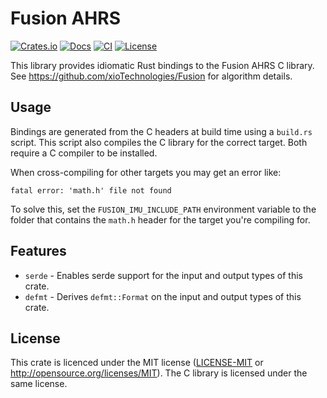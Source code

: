 # Fusion AHRS

[![Crates.io](https://img.shields.io/crates/v/fusion-imu.svg)](https://crates.io/crates/fusion-imu)
[![Docs](https://docs.rs/fusion-imu/badge.svg)](https://docs.rs/fusion-imu/latest/fusion-imu/)
[![CI](https://github.com/avsaase/fusion-imu/workflows/CI/badge.svg)](https://github.com/avsaase/fusion-imu/actions)
[![License](https://img.shields.io/badge/license-MIT-blue.svg)](https://github.com/avsaase/fusion-imu)

This library provides idiomatic Rust bindings to the Fusion AHRS C library. See <https://github.com/xioTechnologies/Fusion> for algorithm details.

## Usage

Bindings are generated from the C headers at build time using a `build.rs` script. This script also compiles the C library for the correct target. Both require a C compiler to be installed.

When cross-compiling for other targets you may get an error like:

```text
fatal error: 'math.h' file not found
```

To solve this, set the `FUSION_IMU_INCLUDE_PATH` environment variable to the folder that contains the `math.h` header for the target you're compiling for.

## Features

- `serde` - Enables serde support for the input and output types of this crate.
- `defmt` - Derives `defmt::Format` on the input and output types of this crate.

## License

This crate is licenced under the MIT license ([LICENSE-MIT](LICENSE-MIT) or <http://opensource.org/licenses/MIT>). The C library is licensed under the same license.
